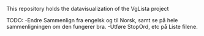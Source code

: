This repository holds the datavisualization of the VgLista project


TODO:
-Endre Sammenlign fra engelsk og til Norsk, samt se på hele sammenligningen om den fungerer bra.
-Utføre StopOrd, etc på Liste filene.
